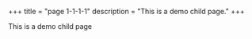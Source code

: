 +++
title = "page 1-1-1-1"
description = "This is a demo child page."
+++

This is a demo child page